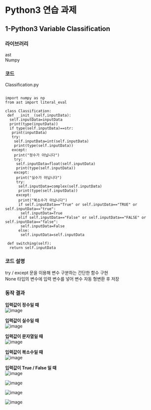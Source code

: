 # Python3 연습 과제
## 1-Python3 Variable Classification

### 라이브러리
ast  
Numpy

### 코드
Classification.py  
```Python3

import numpy as np  
from ast import literal_eval

class Classification:
 def __init__(self,inputData):
  self.inputData=inputData
  print(type(inputData))
  if type(self.inputData)==str:
   print(inputData)
   try:
    self.inputData=int(self.inputData)
    print(type(self.inputData))
   except:
    print("정수가 아닙니다")
    try:
     self.inputData=float(self.inputData)
     print(type(self.inputData))
    except:
     print("실수가 아닙니다")
     try:
      self.inputData=complex(self.inputData)
      print(type(self.inputData))
     except:
      print("복소수가 아닙니다")
      if self.inputData=="True" or self.inputData=="TRUE" or self.inputData=="true":
       self.inputData=True
      elif self.inputData=="False" or self.inputData=="FALSE" or self.inputData=="false":
       self.inputData=False
      else:
       self.inputData=self.inputData
       
 def switching(self):
  return self.inputData
```

### 코드 설명
try / except 문을 이용해 변수 구분하는 간단한 함수 구현  
None 타입의 변수에 입력 변수를 넣어 변수 자동 형변환 후 저장

### 동작 결과
**입력값이 정수일 때**  
![image](https://user-images.githubusercontent.com/96412126/157577151-713c3b5e-8d35-4790-8c22-086fdd33de03.png)

**입력값이 실수일 때**  
![image](https://user-images.githubusercontent.com/96412126/157577243-b74ec489-9256-4777-add7-b091b8bf5ca7.png)

**입력값이 문자열일 때**  
![image](https://user-images.githubusercontent.com/96412126/157577389-7b30302e-f210-4549-b5e3-cf32c4e19c32.png)

**입력값이 복소수일 때**  
![image](https://user-images.githubusercontent.com/96412126/157577499-950fdbea-db3c-41ba-8f56-ad89cf678f94.png)

**입력값이 True / False 일 때**  
![image](https://user-images.githubusercontent.com/96412126/157577623-e7e7e1ce-0f84-4801-8f98-11ba21657f73.png)

![image](https://user-images.githubusercontent.com/96412126/157577582-c17a3b27-ae43-42bd-a90e-b7a9ce5dea4e.png)

![image](https://user-images.githubusercontent.com/96412126/157586378-c0964981-81d7-4450-adbe-992c15a6e219.png)

![image](https://user-images.githubusercontent.com/96412126/157586432-57f1afcb-99d1-4b24-b5f4-fe6cf56e58eb.png)

